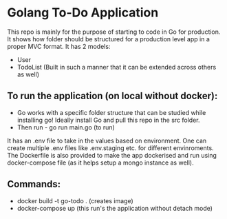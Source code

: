 # Golang To-Do Application

This repo is mainly for the purpose of starting to code in Go for production. It shows how folder should be structured for a production level app in a proper MVC format. It has 2 models: <br/>
- User
- TodoList
(Built in such a manner that it can be extended across others as well)

## To run the application (on local without docker):
- Go works with a specific folder structure that can be studied while installing go! Ideally install Go and pull this repo in the src folder.
- Then run - go run main.go (to run)

It has an .env file to take in the values based on environment. One can create multiple .env files like .env.staging etc. for different envinroments.
The Dockerfile is also provided to make the app dockerised and run using docker-compose file (as it helps setup a mongo instance as well).

## Commands:
- docker build -t go-todo . (creates image)
- docker-compose up (this run's the application without detach mode)
